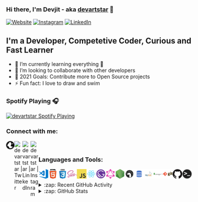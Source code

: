 ### Hi there, I'm Devjit - aka [devartstar][website] 👋

[![Website](https://img.shields.io/website?label=devartstar.com&style=for-the-badge&url=https%3A%2F%2Fdevartstar.com)](https://devartstar.github.io/Portfolio/)
[![Instagram](https://img.shields.io/badge/Instagram-E4405F?style=for-the-badge&logo=instagram&logoColor=white)](https://www.instagram.com/atr_si_luv/)
[![LinkedIn](https://img.shields.io/badge/LinkedIn-0077B5?style=for-the-badge&logo=linkedin&logoColor=white)](https://www.linkedin.com/in/devjit-choudhury-717915151/)

## I'm a Developer, Competetive Coder, Curious and Fast Learner

- 🌱 I’m currently learning everything 🤣
- 👯 I’m looking to collaborate with other developers
- 🥅 2021 Goals: Contribute more to Open Source projects
- ⚡ Fun fact: I love to draw and swim

### Spotify Playing 🎧

[<img src="https://now-playing-devartstar.vercel.app/api/spotify-playing" alt="devartstar Spotify Playing" width="350" />](https://open.spotify.com/artist/7IAFAOtc9kTYNTizhLSWM6)

### Connect with me:

[<img align="left" alt="devartstar.com" width="22px" src="https://raw.githubusercontent.com/iconic/open-iconic/master/svg/globe.svg" />][website]
[<img align="left" alt="devartstar | Twitter" width="22px" src="https://cdn.jsdelivr.net/npm/simple-icons@v3/icons/twitter.svg" />][twitter]
[<img align="left" alt="devartstar | LinkedIn" width="22px" src="https://cdn.jsdelivr.net/npm/simple-icons@v3/icons/linkedin.svg" />][linkedin]
[<img align="left" alt="devartstar | Instagram" width="22px" src="https://cdn.jsdelivr.net/npm/simple-icons@v3/icons/instagram.svg" />][instagram]

<br />

### Languages and Tools:

[<img align="left" alt="Visual Studio Code" width="26px" src="https://raw.githubusercontent.com/github/explore/80688e429a7d4ef2fca1e82350fe8e3517d3494d/topics/visual-studio-code/visual-studio-code.png" />][webdevplaylist]
[<img align="left" alt="HTML5" width="26px" src="https://raw.githubusercontent.com/github/explore/80688e429a7d4ef2fca1e82350fe8e3517d3494d/topics/html/html.png" />][webdevplaylist]
[<img align="left" alt="CSS3" width="26px" src="https://raw.githubusercontent.com/github/explore/80688e429a7d4ef2fca1e82350fe8e3517d3494d/topics/css/css.png" />][cssplaylist]
[<img align="left" alt="Sass" width="26px" src="https://raw.githubusercontent.com/github/explore/80688e429a7d4ef2fca1e82350fe8e3517d3494d/topics/sass/sass.png" />][cssplaylist]
[<img align="left" alt="JavaScript" width="26px" src="https://raw.githubusercontent.com/github/explore/80688e429a7d4ef2fca1e82350fe8e3517d3494d/topics/javascript/javascript.png" />][jsplaylist]
[<img align="left" alt="React" width="26px" src="https://raw.githubusercontent.com/github/explore/80688e429a7d4ef2fca1e82350fe8e3517d3494d/topics/react/react.png" />][reactplaylist]
[<img align="left" alt="Gatsby" width="26px" src="https://raw.githubusercontent.com/github/explore/e94815998e4e0713912fed477a1f346ec04c3da2/topics/gatsby/gatsby.png" />][webdevplaylist]
[<img align="left" alt="GraphQL" width="26px" src="https://raw.githubusercontent.com/github/explore/80688e429a7d4ef2fca1e82350fe8e3517d3494d/topics/graphql/graphql.png" />][webdevplaylist]
[<img align="left" alt="Node.js" width="26px" src="https://raw.githubusercontent.com/github/explore/80688e429a7d4ef2fca1e82350fe8e3517d3494d/topics/nodejs/nodejs.png" />][webdevplaylist]
[<img align="left" alt="Deno" width="26px" src="https://raw.githubusercontent.com/github/explore/361e2821e2dea67711cde99c9c40ed357061cf27/topics/deno/deno.png" />][webdevplaylist]
[<img align="left" alt="SQL" width="26px" src="https://raw.githubusercontent.com/github/explore/80688e429a7d4ef2fca1e82350fe8e3517d3494d/topics/sql/sql.png" />][webdevplaylist]
[<img align="left" alt="MySQL" width="26px" src="https://raw.githubusercontent.com/github/explore/80688e429a7d4ef2fca1e82350fe8e3517d3494d/topics/mysql/mysql.png" />][webdevplaylist]
[<img align="left" alt="MongoDB" width="26px" src="https://raw.githubusercontent.com/github/explore/80688e429a7d4ef2fca1e82350fe8e3517d3494d/topics/mongodb/mongodb.png" />][webdevplaylist]
[<img align="left" alt="Git" width="26px" src="https://raw.githubusercontent.com/github/explore/80688e429a7d4ef2fca1e82350fe8e3517d3494d/topics/git/git.png" />][webdevplaylist]
[<img align="left" alt="GitHub" width="26px" src="https://raw.githubusercontent.com/github/explore/78df643247d429f6cc873026c0622819ad797942/topics/github/github.png" />][webdevplaylist]
[<img align="left" alt="Terminal" width="26px" src="https://raw.githubusercontent.com/github/explore/80688e429a7d4ef2fca1e82350fe8e3517d3494d/topics/terminal/terminal.png" />][webdevplaylist]

<br />
<br />

 <!-- YOUTUBE:START

📺 Latest YouTube Videos

- [STOP Declaring IDs!?! JavaScript Global Variables Best Practices](https://www.youtube.com/watch?v=cve1gYV7jWk)
- [This is ALL you NEED to Become a Web Developer Today (2021)](https://www.youtube.com/watch?v=LTwFX-hitQo)
- [Top VS Code Updates | Last 2020 Update | v1.52 Released!! | Tips & Tricks 2020](https://www.youtube.com/watch?v=dgOu1Y9xl5k)
- [How to make a Discord Input in HTML & CSS | Micro-Interaction & JavaScript Validation](https://www.youtube.com/watch?v=3tG1jUQbuSI)
- [Deploy Next.js on Netlify in ONE click!! | Next.js Build Plugin on Netlify](https://www.youtube.com/watch?v=NhWCEdja9W4)
  <!-- YOUTUBE:END -->
  <!--
  ➡️ [more videos...](https://youtube.com/devartstar) -->

<!-- ### 📕 Latest Blog Posts

<!-- BLOG-POST-LIST:START -->
<!-- - [Microinteractions: Password Validation Animation](https://dev.to/devartstar/microinteractions-password-validation-animation-5629)
- [Notion + YouTube - A Powerful Combination for Productivity](https://dev.to/devartstar/notion-youtube-a-powerful-combination-for-productivity-1def)
- [Regular Expressions (RegEx) Crash Course](https://dev.to/devartstar/regular-expressions-regex-crash-course-248n)
- [Emmet Part 2 - Advanced](https://dev.to/devartstar/emmet-part-2-advanced-4c65)
- [Deno 1.0 Released! (Easy) REST API Example](https://dev.to/devartstar/deno-1-0-released-easy-rest-api-example-2fbl)


➡️ [more blog posts...](https://devartstar.com)  -->

<details>
  <summary>:zap: Recent GitHub Activity</summary>
  
<!--START_SECTION:activity-->
1. ❌ Closed PR [#14](https://github.com/devartstar/devartstar/pull/14) in [devartstar/devartstar](https://github.com/devartstar/devartstar)
2. 🗣 Commented on [#14](https://github.com/devartstar/devartstar/issues/14) in [devartstar/devartstar](https://github.com/devartstar/devartstar)
3. ❌ Closed PR [#7](https://github.com/devartstar/devartstar/pull/7) in [devartstar/devartstar](https://github.com/devartstar/devartstar)
4. 🎉 Merged PR [#6](https://github.com/devartstar/devartstar/pull/6) in [devartstar/devartstar](https://github.com/devartstar/devartstar)
5. 💪 Opened PR [#259](https://github.com/florinpop17/app-ideas/pull/259) in [florinpop17/app-ideas](https://github.com/florinpop17/app-ideas)
<!--END_SECTION:activity-->

</details>

<details>
  <summary>:zap: GitHub Stats</summary>

  <img align="left" alt="devartstar's GitHub Stats" src="https://github-readme-stats.devartstar.vercel.app/api?username=devartstar&show_icons=true&hide_border=true" />

</details>

[website]: https://devartstar.github.io/Portfolio/
[twitter]: https://twitter.com/ChoudhuryDevjit
[instagram]: https://www.instagram.com/atr_si_luv/
[linkedin]: https://www.linkedin.com/in/devjit-choudhury-717915151/
[webdevplaylist]: https://www.youtube.com/playlist?list=PLkwxH9e_vrAJ0WbEsFA9W3I1W-g_BTsbt
[jsplaylist]: https://www.youtube.com/playlist?list=PLkwxH9e_vrALRJKu7wfXby3MKeflhTu6B
[cssplaylist]: https://www.youtube.com/playlist?list=PLkwxH9e_vrALSdvZuEh6gqQdmDoDIoqz4
[reactplaylist]: https://www.youtube.com/playlist?list=PLkwxH9e_vrAK4TdffpxKY3QGyHCpxFcQ0
